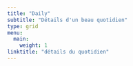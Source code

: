 ```yaml
---
title: "Daily"
subtitle: "Détails d'un beau quotidien"
type: grid
menu:
  main:
    weight: 1
linktitle: "détails du quotidien"
---
```



